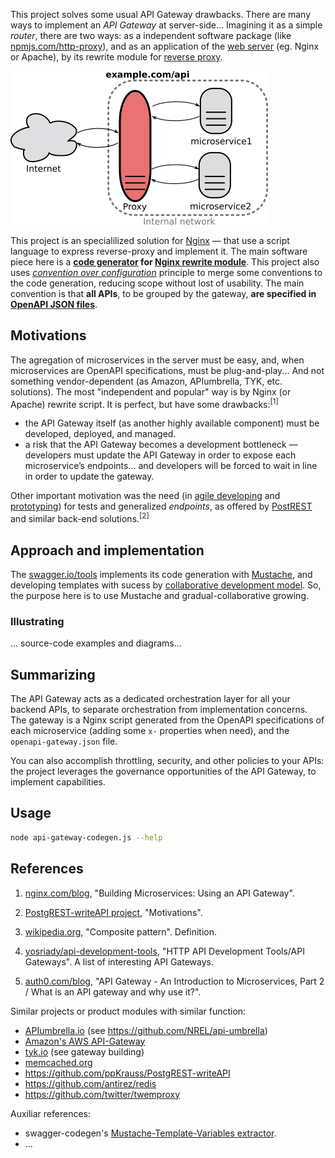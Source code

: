 This project solves some usual API Gateway drawbacks. There are many ways to implement an *API Gateway* at server-side... Imagining it as a simple *router*, there are two ways: as a independent software package (like [npmjs.com/http-proxy](https://www.npmjs.com/package/http-proxy)), and  as an application of the  [web server](https://en.wikipedia.org/wiki/Web_server) (eg. Nginx or Apache), by its rewrite module for [reverse proxy](https://en.wikipedia.org/wiki/Reverse_proxy).  

![](assets/Reverse_proxy2.svg.png)

This project is an specialilized solution for [Nginx](http://nginx.org/) &mdash; that use a script language to express reverse-proxy and implement it. The main software piece here is a **[code generator](https://en.wikipedia.org/wiki/Code_generation_(compiler)) for [Nginx rewrite module](http://nginx.org/en/docs/http/ngx_http_rewrite_module.html)**.  This project also uses  [_convention over configuration_](https://en.wikipedia.org/wiki/Convention_over_configuration) principle to merge some conventions to the code generation, reducing scope without lost of usability. The main convention is that **all APIs**, to be grouped by the gateway, **are specified in [OpenAPI JSON files](https://www.openapis.org/specification/repo)**.

## Motivations

The agregation of microservices in the server must be easy, and, when microservices are OpenAPI specifications, must be plug-and-play... And not something vendor-dependent (as Amazon, APIumbrella, TYK, etc. solutions).  The most "independent and popular" way is by Nginx (or Apache) rewrite script. It is perfect, but have some drawbacks:<sup>[1]</sup>

* the API Gateway itself (as another highly available component) must be developed, deployed, and managed. 
* a risk that the API Gateway becomes a development bottleneck &mdash; developers must update the API Gateway in order to expose each microservice’s endpoints... and developers will be forced to wait in line in order to update the gateway.

Other important motivation was the need (in [agile developing](https://en.wikipedia.org/wiki/Agile_software_development) and [prototyping](https://en.wikipedia.org/wiki/Software_prototyping)) for tests and generalized *endpoints*, as offered by [PostREST](https://postgrest.com) and similar back-end solutions.<sup>[2]</sup> 

## Approach and implementation

The [swagger.io/tools](http://swagger.io/tools/) implements  its code generation with [Mustache](https://mustache.github.io/),  and developing templates with sucess by [collaborative development model](https://github.com/swagger-api/swagger-codegen/blob/master/CONTRIBUTING.md). So, the purpose here is to use Mustache and gradual-collaborative growing.

### Illustrating
... source-code examples and diagrams...

## Summarizing

The API Gateway acts as a dedicated orchestration layer for all your backend APIs, to separate orchestration from implementation concerns. The gateway is a Nginx script generated from the OpenAPI specifications of each microservice (adding some `x-` properties when need), and the `openapi-gateway.json` file.

You can also accomplish  throttling, security, and other policies to your APIs: the project  leverages the governance opportunities of the API Gateway, to implement capabilities. 

## Usage

```sh
node api-gateway-codegen.js --help 
```
## References

1. [nginx.com/blog](https://www.nginx.com/blog/building-microservices-using-an-api-gateway/), "Building Microservices: Using an API Gateway". 

2. [PostgREST-writeAPI project](https://github.com/ppKrauss/PostgREST-writeAPI#motivations), "Motivations".

3. [wikipedia.org](https://en.wikipedia.org/wiki/Composite_pattern), "Composite pattern". Definition.

4. [yosriady/api-development-tools](https://github.com/yosriady/api-development-tools#api-gateways), "HTTP API Development Tools/API Gateways". A list of interesting API Gateways.

5. [auth0.com/blog](https://auth0.com/blog/an-introduction-to-microservices-part-2-API-gateway/), "API Gateway - An Introduction to Microservices, Part 2 / What is an API gateway and why use it?".

Similar projects or product modules with similar function:
* [APIumbrella.io](https://apiumbrella.io) (see https://github.com/NREL/api-umbrella)
* [Amazon's AWS API-Gateway](https://aws.amazon.com/pt/api-gateway/)
* [tyk.io](https://tyk.io) (see gateway building)
* [memcached.org](http://www.memcached.org/)
* https://github.com/ppKrauss/PostgREST-writeAPI
* https://github.com/antirez/redis
* https://github.com/twitter/twemproxy

Auxiliar references:
* swagger-codegen's [Mustache-Template-Variables extractor](https://github.com/swagger-api/swagger-codegen/wiki/Mustache-Template-Variables).
* ...
